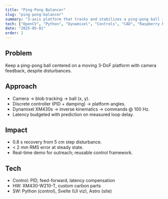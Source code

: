 ```yaml
---
title: "Ping-Pong Balancer"
slug: "ping-pong-balancer"
summary: "3-axis platform that tracks and stabilizes a ping-pong ball in real time."
tech: ["OpenCV", "Python", "Dynamixel", "Controls", "CAD", "Raspberry Pi", "Inverse Kinematics"]
date: "2025-05-01"
order: 2
---
```


## Problem
Keep a ping-pong ball centered on a moving 3-DoF platform with camera feedback, despite disturbances.

## Approach
- Camera → blob tracking → ball (x, y).
- Discrete controller (PID + damping) → platform angles.
- Dynamixel XM430s → inverse kinematics → commands @ 100 Hz.
- Latency budgeted with prediction on measured loop delay.

## Impact
- 0.8 s recovery from 5 cm step disturbance.
- < 2 mm RMS error at steady state.
- Real-time demo for outreach; reusable control framework.

## Tech
- Control: PID, feed-forward, latency compensation
- HW: XM430-W210-T, custom carbon parts
- SW: Python (control), Svelte (UI viz), Astro (site)
